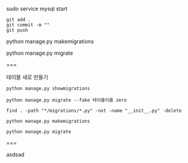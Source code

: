 sudo service mysql start

```
git add .
git commit -m ""
git push
```

python manage.py makemigrations

python manage.py migrate

===

테이블 새로 만들기

```
python manage.py showmigrations

python manage.py migrate --fake 테이블이름 zero

find . -path "*/migrations/*.py" -not -name "__init__.py" -delete

python manage.py makemigrations

python manage.py migrate
```

===

asdsad
